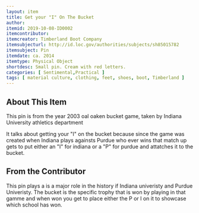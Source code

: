 ```yaml
---
layout: item
title: Get your "I" On The Bucket
author: 
itemid: 2019-10-08-ID0002
itemcontributor: 
itemcreator: Timberland Boot Company
itemsubjecturl: http://id.loc.gov/authorities/subjects/sh85015782
itemsubject: Pin 
itemdate: ca. 2014
itemtype: Physical Object
shortdesc: Small pin. Cream with red letters.  
categories: [ Sentimental,Practical ]
tags: [ material culture, clothing, feet, shoes, boot, Timberland ]
---
```


## About This Item

This pin is from the year 2003 oal oaken bucket game, taken by Indiana University athletics department 

It talks about getting your "I" on the bucket because since the game was created when Indiana plays againsts Purdue who ever wins that match up gets to put either an "I" for indiana or a "P" for purdue and attatches it to the bucket. 
## From the Contributor

This pin plays a is a major role in the history if Indiana univeristy and Purdue Univeristy. The bucket is the specific trophy that is won by playing in that gamme and when won you get to place either the P or I on it to showcase which school has won. 
